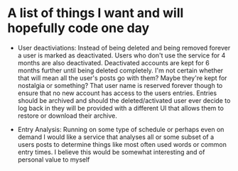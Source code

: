 # A list of things I want and will hopefully code one day

- User deactiviations:
    Instead of being deleted and being removed forever a user is marked as deactivated. Users who don't use the service for 4 months are also deactivated. Deactivated accounts are kept for 6 months further until being deleted completely. I'm not certain whether that will mean all the user's posts go with them? Maybe they're kept for nostalgia or something? That user name is reserved forever though to ensure that no new account has access to the users entries. Entries should be archived and should the deleted/activated user ever decide to log back in they will be provided with a different UI that allows them to restore or download their archive.

- Entry Analysis: 
    Running on some type of schedule or perhaps even on demand I would like a service that analyses all or some subset of a users posts to determine things like most often used words or common entry times. I believe this would be somewhat interesting and of personal value to myself